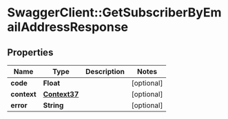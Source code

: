 # SwaggerClient::GetSubscriberByEmailAddressResponse

## Properties
Name | Type | Description | Notes
------------ | ------------- | ------------- | -------------
**code** | **Float** |  | [optional] 
**context** | [**Context37**](Context37.md) |  | [optional] 
**error** | **String** |  | [optional] 


